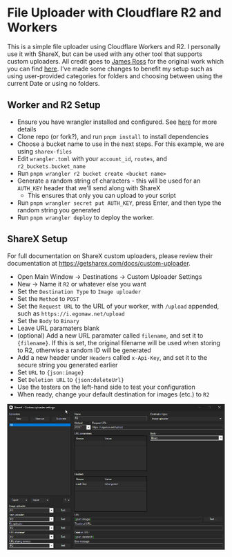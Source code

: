 # File Uploader with Cloudflare R2 and Workers

This is a simple file uploader using Cloudflare Workers and R2. I personally use it with ShareX, but can be used with any other tool that supports custom uploaders.
All credit goes to [James Ross](https://jross.me/) for the original work which you can find [here](https://github.com/Cherry/ShareX-R2-Cloudflare-Workers).
I've made some changes to benefit my setup such as using user-provided categories for folders and choosing between using the current Date or using no folders.

## Worker and R2 Setup

- Ensure you have wrangler installed and configured. See [here](https://developers.cloudflare.com/workers/get-started/guide/) for more details
- Clone repo (or fork?), and run `pnpm install` to install dependencies
- Choose a bucket name to use in the next steps. For this example, we are using `sharex-files`
- Edit `wrangler.toml` with your `account_id`, `routes`, and `r2_buckets.bucket_name`
- Run `pnpm wrangler r2 bucket create <bucket name>`
- Generate a random string of characters - this will be used for an `AUTH_KEY` header that we'll send along with ShareX
	- This ensures that only you can upload to your script
- Run `pnpm wrangler secret put AUTH_KEY`, press Enter, and then type the random string you generated
- Run `pnpm wrangler deploy` to deploy the worker.


## ShareX Setup

For full documentation on ShareX custom uploaders, please review their documentation at https://getsharex.com/docs/custom-uploader.

- Open Main Window -> Destinations -> Custom Uploader Settings
- New -> Name it `R2` or whatever else you want
- Set the `Destination Type` to `Image uploader`
- Set the `Method` to `POST`
- Set the `Request URL` to the URL of your worker, with `/upload` appended, such as `https://i.egomaw.net/upload`
- Set the `Body` to `Binary`
- Leave URL paramaters blank
- (optional) Add a new URL paramater called `filename`, and set it to `{filename}`. If this is set, the original filename will be used when storing to R2, otherwise a random ID will be generated
- Add a new header under `Headers` called `x-Api-Key`, and set it to the secure string you generated earlier
- Set `URL` to `{json:image}`
- Set `Deletion URL` to `{json:deleteUrl}`
- Use the testers on the left-hand side to test your configuration
- When ready, change your default destination for images (etc.) to `R2`

![ShareX configuration for a custom Cloudflare R2 Uploader](./.github/example.png)
